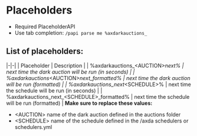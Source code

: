 # Placeholders

* Required PlaceholderAPI
* Use tab completion: `/papi parse me %axdarkauctions_`

## List of placeholders:
|-|-|
| Placeholder | Description |
| %axdarkauctions_&lt;AUCTION>_next% | next time the dark auction will be run (in seconds) |
| %axdarkauctions_&lt;AUCTION>_next_formatted% | next time the dark auction will be run (formatted) |
| %axdarkauctions_next_&lt;SCHEDULE>% | next time the schedule will be run (in seconds) |
| %axdarkauctions_next_&lt;SCHEDULE>_formatted% | next time the schedule will be run (formatted) |
**Make sure to replace these values:**
* &lt;AUCTION> name of the dark auction defined in the auctions folder
* &lt;SCHEDULE> name of the schedule defined in the /axda schedulers or schedulers.yml